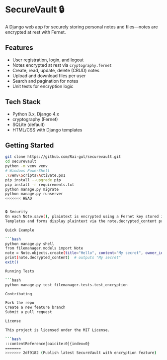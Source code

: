 # SecureVault 🔒

A Django web app for securely storing personal notes and files—notes are encrypted at rest with Fernet.

## Features

- User registration, login, and logout  
- Notes encrypted at rest via `cryptography.fernet`  
- Create, read, update, delete (CRUD) notes  
- Upload and download files per user  
- Search and pagination for notes  
- Unit tests for encryption logic

## Tech Stack

- Python 3.x, Django 4.x  
- cryptography (Fernet)  
- SQLite (default)  
- HTML/CSS with Django templates

## Getting Started

```bash
git clone https://github.com/Rai-gul/securevault.git
cd securevault
python -m venv venv
# Windows PowerShell
.\venv\Scripts\Activate.ps1
pip install --upgrade pip
pip install -r requirements.txt
python manage.py migrate
python manage.py runserver
<<<<<<< HEAD


🔒 Security
On each Note.save(), plaintext is encrypted using a Fernet key stored in settings.py.
Templates and forms display plaintext via the note.decrypted_content property.

Quick Example

```bash
python manage.py shell
from filemanager.models import Note
note = Note.objects.create(title="Hello", content="My secret", owner_id=1)
print(note.decrypted_content)  # outputs "My secret"
exit()

Running Tests

```bash
python manage.py test filemanager.tests.test_encryption

Contributing

Fork the repo
Create a new feature branch
Submit a pull request

License

This project is licensed under the MIT License.

```bash
::contentReference[oaicite:0]{index=0}
=======
>>>>>>> 2df9182 (Publish latest SecureVault with encryption feature)

